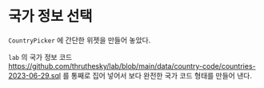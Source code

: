 # 국가 정보 선택

`CountryPicker` 에 간단한 위젯을 만들어 놓았다.

`lab` 의 국가 정보 코드 https://github.com/thruthesky/lab/blob/main/data/country-code/countries-2023-06-29.sql 를 통째로 집어 넣어서 보다 완전한 국가 코드 형태를 만들어 낸다.




